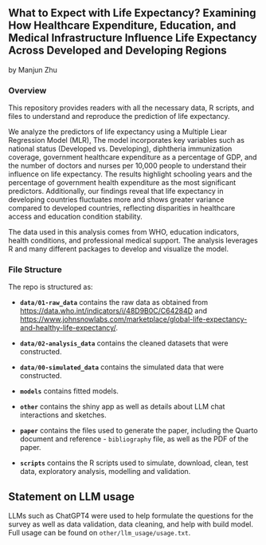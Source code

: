 ## What to Expect with Life Expectancy? Examining How Healthcare Expenditure, Education, and Medical Infrastructure Influence Life Expectancy Across Developed and Developing Regions

by Manjun Zhu

### Overview
This repository provides readers with all the necessary data, R scripts, and files to understand and reproduce the prediction of life expectancy.

We analyze the predictors of life expectancy using a Multiple Liear Regression Model (MLR), The model incorporates key variables such as national status (Developed vs. Developing), diphtheria immunization coverage, government healthcare expenditure as a percentage of GDP, and the number of doctors and nurses per 10,000 people to understand their influence on life expectancy. The results highlight schooling years and the percentage of government health expenditure as the most significant predictors. Additionally, our findings reveal that life expectancy in developing countries fluctuates more and shows greater variance compared to developed countries, reflecting disparities in healthcare access and education condition stability.

The data used in this analysis comes from WHO, education indicators, health conditions, and professional medical support. The analysis leverages R and many different packages to develop and visualize the model.

### File Structure
The repo is structured as:

- **`data/01-raw_data`** contains the raw data as obtained from https://data.who.int/indicators/i/48D9B0C/C64284D and https://www.johnsnowlabs.com/marketplace/global-life-expectancy-and-healthy-life-expectancy/.

- **`data/02-analysis_data`** contains the cleaned datasets that were constructed.

- **`data/00-simulated_data`** contains the simulated data that were constructed.

- **`models`** contains fitted models.

- **`other`** contains the shiny app as well as details about LLM chat interactions and sketches.

- **`paper`** contains the files used to generate the paper, including the Quarto document and reference - `bibliography` file, as well as the PDF of the paper.

- **`scripts`** contains the R scripts used to simulate, download, clean, test data, exploratory analysis, modelling and validation.

## Statement on LLM usage
LLMs such as ChatGPT4 were used to help formulate the questions for the survey as well as data validation, data cleaning, and help with build model. Full usage can be found on `other/llm_usage/usage.txt`.

